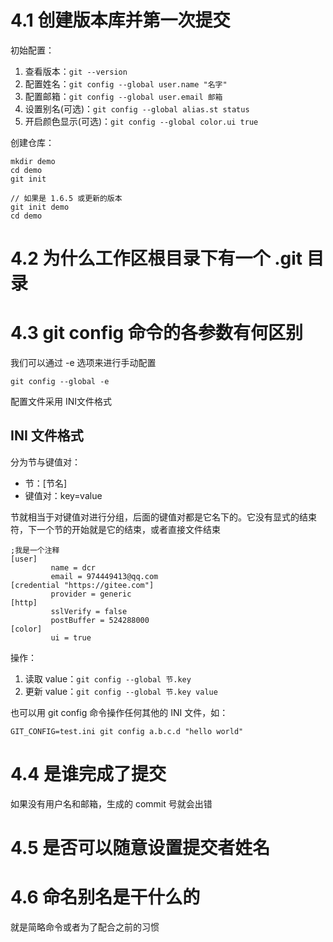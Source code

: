 # 4.1 创建版本库并第一次提交

初始配置：
1. 查看版本：`git --version`
2. 配置姓名：`git config --global user.name "名字"`
3. 配置邮箱：`git config --global user.email 邮箱`
4. 设置别名(可选)：`git config --global alias.st status`
5. 开启颜色显示(可选)：`git config --global color.ui true`

创建仓库：
```
mkdir demo
cd demo
git init

// 如果是 1.6.5 或更新的版本
git init demo
cd demo
```

# 4.2 为什么工作区根目录下有一个 .git 目录

# 4.3 git config 命令的各参数有何区别

我们可以通过 -e 选项来进行手动配置
```
git config --global -e
```

配置文件采用 INI文件格式

## INI 文件格式

分为节与键值对：
- 节：\[节名]
- 键值对：key=value

节就相当于对键值对进行分组，后面的键值对都是它名下的。它没有显式的结束符，下一个节的开始就是它的结束，或者直接文件结束
```
;我是一个注释
[user]
         name = dcr
         email = 974449413@qq.com
[credential "https://gitee.com"]
         provider = generic
[http]
         sslVerify = false
         postBuffer = 524288000
[color]
         ui = true
```

操作：
1. 读取 value：`git config --global 节.key`
2. 更新 value：`git config --global 节.key value`

也可以用 git config 命令操作任何其他的 INI 文件，如：
```
GIT_CONFIG=test.ini git config a.b.c.d "hello world"
```

# 4.4 是谁完成了提交

如果没有用户名和邮箱，生成的 commit 号就会出错

# 4.5 是否可以随意设置提交者姓名

# 4.6 命名别名是干什么的

就是简略命令或者为了配合之前的习惯
